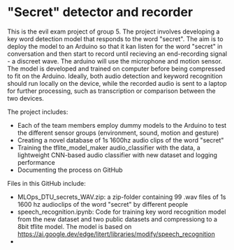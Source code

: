 # "Secret" detector and recorder

This is the evil exam project of group 5. The project involves developing a key word detection model that responds to the word "secret". The aim is to deploy the model to an Arduino so that it kan listen for the word "secret" in conversation and then start to record until recieving an end-recording signal - a discreet wave. The arduino will use the microphone and motion sensor. The model is developed and trained on computer before being compressed to fit on the Arduino. 
Ideally, both audio detection and keyword recognition should run locally on the device, while the recorded audio is sent to a laptop for further processing, such as transcription or comparison between the two devices.

The project includes:
- Each of the team members employ dummy models to the Arduino to test the different sensor groups (environment, sound, motion and gesture)
- Creating a novel database of 1s 1600hz audio clips of the word "secret"
- Training the tflite_model_maker audio_classifier with the data, a lightweight CNN-based audio classifier with new dataset and logging performance
- Documenting the process on GitHub

Files in this GitHub include: 
- MLOps_DTU_secrets_WAV.zip: a zip-folder containing  99 .wav files of 1s 1600 hz audioclips of the word "secret" by different people
- speech_recognition.ipynb: Code for training key word recognition model from the new dataset and two public datasets and compressiong to a 8bit tflite model. The model is based on https://ai.google.dev/edge/litert/libraries/modify/speech_recognition
- 
